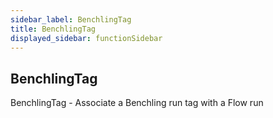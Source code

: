 ```yaml
---
sidebar_label: BenchlingTag
title: BenchlingTag
displayed_sidebar: functionSidebar
---
```


## BenchlingTag

BenchlingTag - Associate a Benchling run tag with a Flow run

